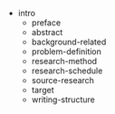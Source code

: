 + intro
  + preface
  + abstract
  + background-related
  + problem-definition
  + research-method
  + research-schedule
  + source-research
  + target
  + writing-structure

